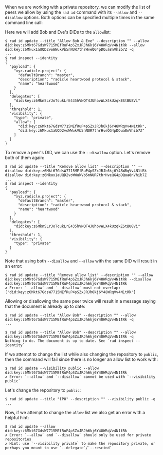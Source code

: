 When we are working with a private repository, we can modify the list of peers
we allow by using the `rad id` command with its `--allow` and `--disallow`
options. Both options can be specified multiple times in the same command line call:

Here we will add Bob and Eve's DIDs to the `allow`list:

```
$ rad id update --title "Allow Bob & Eve" --description "" --allow did:key:z6Mkt67GdsW7715MEfRuP4pSZxJRJh6kj6Y48WRqVv4N1tRk --allow did:key:z6Mkux1aUQD2voWWukVb5nNUR7thrHveQG4pDQua8nVhib7Z -q
...
$ rad inspect --identity
{
  "payload": {
    "xyz.radicle.project": {
      "defaultBranch": "master",
      "description": "radicle heartwood protocol & stack",
      "name": "heartwood"
    }
  },
  "delegates": [
    "did:key:z6MknSLrJoTcukLrE435hVNQT4JUhbvWLX4kUzqkEStBU8Vi"
  ],
  "threshold": 1,
  "visibility": {
    "type": "private",
    "allow": [
      "did:key:z6Mkt67GdsW7715MEfRuP4pSZxJRJh6kj6Y48WRqVv4N1tRk",
      "did:key:z6Mkux1aUQD2voWWukVb5nNUR7thrHveQG4pDQua8nVhib7Z"
    ]
  }
}
```

To remove a peer's DID, we can use the `--disallow` option. Let's remove both of them again:

```
$ rad id update --title "Remove allow list" --description "" --disallow did:key:z6Mkt67GdsW7715MEfRuP4pSZxJRJh6kj6Y48WRqVv4N1tRk --disallow did:key:z6Mkux1aUQD2voWWukVb5nNUR7thrHveQG4pDQua8nVhib7Z
...
$ rad inspect --identity
{
  "payload": {
    "xyz.radicle.project": {
      "defaultBranch": "master",
      "description": "radicle heartwood protocol & stack",
      "name": "heartwood"
    }
  },
  "delegates": [
    "did:key:z6MknSLrJoTcukLrE435hVNQT4JUhbvWLX4kUzqkEStBU8Vi"
  ],
  "threshold": 1,
  "visibility": {
    "type": "private"
  }
}
```

Note that using both `--disallow` and `--allow` with the same DID will result in
an error:

``` (fails)
$ rad id update --title "Remove allow list" --description "" --allow did:key:z6Mkt67GdsW7715MEfRuP4pSZxJRJh6kj6Y48WRqVv4N1tRk --disallow did:key:z6Mkt67GdsW7715MEfRuP4pSZxJRJh6kj6Y48WRqVv4N1tRk
✗ Error: `--allow` and `--disallow` must not overlap: ["did:key:z6Mkt67GdsW7715MEfRuP4pSZxJRJh6kj6Y48WRqVv4N1tRk"]
```

Allowing or disallowing the same peer twice will result in a message saying that
the document is already up to date:

```
$ rad id update --title "Allow Bob" --description "" --allow did:key:z6Mkt67GdsW7715MEfRuP4pSZxJRJh6kj6Y48WRqVv4N1tRk -q
...
```
```
$ rad id update --title "Allow Bob" --description "" --allow did:key:z6Mkt67GdsW7715MEfRuP4pSZxJRJh6kj6Y48WRqVv4N1tRk -q
Nothing to do. The document is up to date. See `rad inspect --identity`
```

If we attempt to change the list while also changing the repository to `public`,
then the command will fail since there is no longer an allow list to work with:

``` (fails)
$ rad id update --visibility public --allow did:key:z6Mkt67GdsW7715MEfRuP4pSZxJRJh6kj6Y48WRqVv4N1tRk
✗ Error: `--allow` and `--disallow` cannot be used with `--visibility public`
```

Let's change the repository to `public`:

```
$ rad id update --title "IPO" --description "" --visibility public -q
...
```

Now, if we attempt to change the `allow` list we also get an error with a
helpful hint:

``` (fails)
$ rad id update --allow did:key:z6Mkt67GdsW7715MEfRuP4pSZxJRJh6kj6Y48WRqVv4N1tRk
✗ Error: `--allow` and `--disallow` should only be used for private repositories
✗ Hint: use `--visibility private` to make the repository private, or perhaps you meant to use `--delegate`/`--rescind`
```

